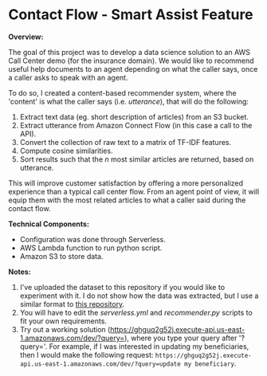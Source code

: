 # Contact Flow - Smart Assist Feature

__Overview:__

The goal of this project was to develop a data science solution to an AWS Call Center demo (for the insurance domain). We would like to recommend useful help documents to an agent depending on what the caller says, once a caller asks to speak with an agent. 

To do so, I created a content-based recommender system, where the 'content' is what the caller says (i.e. *utterance*), that will do the following:

1. Extract text data (eg. short description of articles) from an S3 bucket.
2. Extract utterance from Amazon Connect Flow (in this case a call to the API).
3. Convert the collection of raw text to a matrix of TF-IDF features.
4. Compute cosine similarities.
5. Sort results such that the *n* most similar articles are returned, based on utterance.

This will improve customer satisfaction by offering a more personalized experience than a typical call center flow. From an agent point of view, it will equip them with the most related articles to what a caller said during the contact flow. 

__Technical Components:__

- Configuration was done through Serverless.
- AWS Lambda function to run python script.
- Amazon S3 to store data.

__Notes:__

1. I've uploaded the dataset to this repository if you would like to experiment with it. I do not show how the data was extracted, but I use a similar format to [this repository](https://github.com/escanillans/web_scraping). 
2. You will have to edit the *serverless.yml* and *recommender.py* scripts to fit your own requirements.
3. Try out a working solution (https://ghguq2g52j.execute-api.us-east-1.amazonaws.com/dev/?query=), where you type your query after '?query='. For example, if I was interested in updating my beneficiaries, then I would make the following request: `https://ghguq2g52j.execute-api.us-east-1.amazonaws.com/dev/?query=update my beneficiary`.
